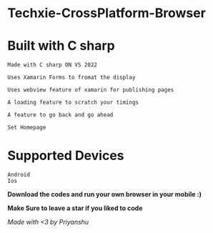 # Techxie-CrossPlatform-Browser
# Built with C sharp
```
Made with C sharp ON VS 2022

Uses Xamarin Forms to fromat the display

Uses webview feature of xamarin for publishing pages

A loading feature to scratch your timings

A feature to go back and go ahead

Set Homepage
``` 
# Supported Devices 
```
Android 
Ios
```

**Download the codes and run your own browser in your mobile :)**

**Make Sure to leave a star if you liked to code**

*Made with <3 by Priyanshu*
